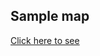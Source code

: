 ## Sample map
[Click here to see](http://htmlpreview.github.io/?https://prashdas.github.io/python_folium/World_population2.html)
